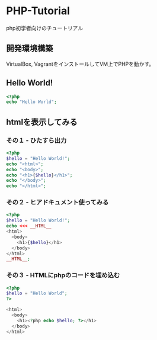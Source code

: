 # PHP-Tutorial

php初学者向けのチュートリアル

## 開発環境構築
VirtualBox, VagrantをインストールしてVM上でPHPを動かす。

## Hello World!
```php
<?php 
echo "Hello World";
```
## htmlを表示してみる
### その１ - ひたすら出力
```php
<?php
$hello = "Hello World!";
echo "<html>";
echo "<body>";
echo "<h1>{$hello}</h1>";
echo "</body>";
echo "</html>";
```

### その２ - ヒアドキュメント使ってみる
```php
<?php
$hello = "Hello World!";
echo <<< __HTML__
<html>
  <body>
    <h1>{$hello}</h1>
  </body>
</html>
__HTML__;
```

### その３ - HTMLにphpのコードを埋め込む
```php
<?php
$hello = "Hello World";
?>

<html>
  <body>
    <h1><?php echo $hello; ?></h1>
  </body>
</html>

```
